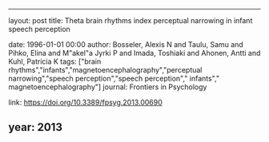 ---
layout: post
title: Theta brain rhythms index perceptual narrowing in infant speech perception

date: 1996-01-01 00:00
author: Bosseler, Alexis N and Taulu, Samu and Pihko, Elina and M\"akel\"a Jyrki P and Imada, Toshiaki and Ahonen, Antti and Kuhl, Patricia K
tags: ["brain rhythms","infants","magnetoencephalography","perceptual narrowing","speech perception","speech perception"," infants"," magnetoencephalography"]
journal: Frontiers in Psychology

link: https://doi.org/10.3389/fpsyg.2013.00690

year: 2013
------